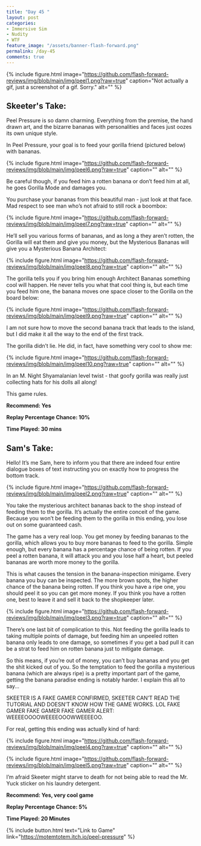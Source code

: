 ```yaml
---
title: "Day 45 "
layout: post
categories:
- Immersive Sim
- Nudity
- WTF
feature_image: "/assets/banner-flash-forward.png"
permalink: /day-45
comments: true
---
```


{% include figure.html image="https://github.com/flash-forward-reviews/img/blob/main/img/peel1.png?raw=true" caption="Not actually a gif, just a screenshot of a gif. Sorry." alt="" %}

## Skeeter's Take:

Peel Pressure is so damn charming. Everything from the premise, the hand drawn art, and the bizarre bananas with personalities and faces just oozes its own unique style. 

In Peel Pressure, your goal is to feed your gorilla friend (pictured below) with bananas.

{% include figure.html image="https://github.com/flash-forward-reviews/img/blob/main/img/peel6.png?raw=true" caption="" alt="" %}

Be careful though, if you feed him a rotten banana or don’t feed him at all, he goes Gorilla Mode and damages you. 

You purchase your bananas from this beautiful man - just look at that face. Mad respect to see man who’s not afraid to still rock a boombox:

{% include figure.html image="https://github.com/flash-forward-reviews/img/blob/main/img/peel7.png?raw=true" caption="" alt="" %}

He’ll sell you various forms of bananas, and as long a they aren’t rotten, the Gorilla will eat them and give you money, but the Mysterious Bananas will give you a Mysterious Banana Architect:

{% include figure.html image="https://github.com/flash-forward-reviews/img/blob/main/img/peel8.png?raw=true" caption="" alt="" %}

The gorilla tells you if you bring him enough Architect Bananas something cool will happen. He never tells you what that cool thing is, but each time you feed him one, the banana moves one space closer to the Gorilla on the board below: 

{% include figure.html image="https://github.com/flash-forward-reviews/img/blob/main/img/peel9.png?raw=true" caption="" alt="" %}

I am not sure how to move the second banana track that leads to the island, but I did make it all the way to the end of the first track. 

The gorilla didn’t lie. He did, in fact, have something very cool to show me:

{% include figure.html image="https://github.com/flash-forward-reviews/img/blob/main/img/peel10.png?raw=true" caption="" alt="" %}

In an M. Night Shyamalanian level twist - that goofy gorilla was really just collecting hats for his dolls all along!

This game rules.

**Recommend: Yes**

**Replay Percentage Chance: 10%**

**Time Played: 30 mins**

## Sam's Take:

Hello! It’s me Sam, here to inform you that there are indeed four entire dialogue boxes of text instructing you on exactly how to progress the bottom track.

{% include figure.html image="https://github.com/flash-forward-reviews/img/blob/main/img/peel2.png?raw=true" caption="" alt="" %}

You take the mysterious architect bananas back to the shop instead of feeding them to the gorilla. It’s actually the entire conceit of the game. Because you won’t be feeding them to the gorilla in this ending, you lose out on some guaranteed cash. 

The game has a very real loop. You get money by feeding bananas to the gorilla, which allows you to buy more bananas to feed to the gorilla. Simple enough, but every banana has a percentage chance of being rotten. If you peel a rotten banana, it will attack you and you lose half a heart, but peeled bananas are worth more money to the gorilla.

This is what causes the tension in the banana-inspection minigame. Every banana you buy can be inspected. The more brown spots, the higher chance of the banana being rotten. If you think you have a ripe one, you should peel it so you can get more money. If you think you have a rotten one, best to leave it and sell it back to the shopkeeper later.

{% include figure.html image="https://github.com/flash-forward-reviews/img/blob/main/img/peel3.png?raw=true" caption="" alt="" %}

There’s one last bit of complication to this. Not feeding the gorilla leads to taking multiple points of damage, but feeding him an unpeeled rotten banana only leads to one damage, so sometimes if you get a bad pull it can be a strat to feed him on rotten banana just to mitigate damage.

So this means, if you’re out of money, you can’t buy bananas and you get the shit kicked out of you. So the temptation to feed the gorilla a mysterious banana (which are always ripe) is a pretty important part of the game, getting the banana paradise ending is notably harder. I explain this all to say...

SKEETER IS A FAKE GAMER CONFIRMED, SKEETER CAN’T READ THE TUTORIAL AND DOESN’T KNOW HOW THE GAME WORKS. LOL FAKE GAMER FAKE GAMER FAKE GAMER ALERT: WEEEEOOOOWEEEEOOOWWEEEEOO.

For real, getting this ending was actually kind of hard:

{% include figure.html image="https://github.com/flash-forward-reviews/img/blob/main/img/peel4.png?raw=true" caption="" alt="" %}

{% include figure.html image="https://github.com/flash-forward-reviews/img/blob/main/img/peel5.png?raw=true" caption="" alt="" %}

I’m afraid Skeeter might starve to death for not being able to read the Mr. Yuck sticker on his laundry detergent.

**Recommend: Yes, very cool game** 

**Replay Percentage Chance: 5%**

**Time Played: 20 Minutes**

{% include button.html text="Link to Game" link="https://motemtotem.itch.io/peel-pressure" %}